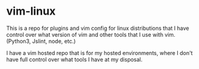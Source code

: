 vim-linux
=========

This is a repo for plugins and vim config for linux distributions that I have control over what version of vim and other tools that I use with vim.  (Python3, Jslint, node, etc.) 

I have a vim hosted repo that is for my hosted environments, where I don't have full control over what tools I have at my disposal.
